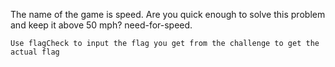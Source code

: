 The name of the game is speed. Are you quick enough to solve this problem and keep it above 50 mph? need-for-speed.

`Use flagCheck to input the flag you get from the challenge to get the actual flag`